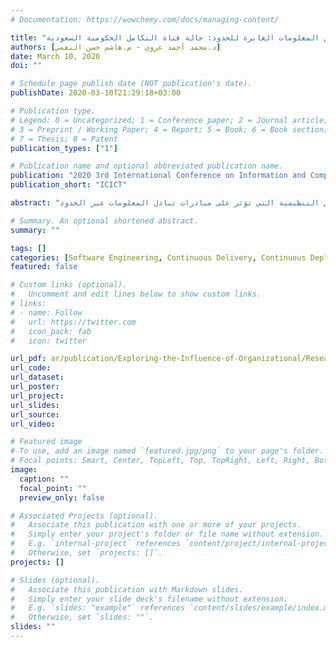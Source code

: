 ```yaml
---
# Documentation: https://wowchemy.com/docs/managing-content/

title: "استكشاف تأثير السياق التنظيمي على مبادرات تبادل المعلومات العابرة للحدود: حالة قناة التكامل الحكومية السعودية"
authors: [د.محمد أحمد غروي - م.هاشم حسن النعمي]
date: March 10, 2020
doi: ""

# Schedule page publish date (NOT publication's date).
publishDate: 2020-03-10T21:29:18+03:00

# Publication type.
# Legend: 0 = Uncategorized; 1 = Conference paper; 2 = Journal article;
# 3 = Preprint / Working Paper; 4 = Report; 5 = Book; 6 = Book section;
# 7 = Thesis; 8 = Patent
publication_types: ["1"]

# Publication name and optional abbreviated publication name.
publication: "2020 3rd International Conference on Information and Computer Technologies (ICICT)"
publication_short: "ICICT"

abstract: "تتناول هذه الدراسة العوامل التنظيمية التي تؤثر على مبادرات تبادل المعلومات عبر الحدود (CBIS) في سياق المملكة العربية السعودية. تبدأ الدراسة بتجميع الأدبيات ذات الصلة نحو تنفيذ نموذج متكامل للعوامل التنظيمية المؤثرة على CBIS. تم استخدام منهج البحث النوعي لتوجيه البحث وتم جمع البيانات باستخدام المقابلات والوثائق. تظهر الدراسة أن تبني قناة التكامل الحكومية (GSB)، الذي تم تنفيذه لتسهيل تبادل المعلومات بين الجهات الحكومية في المملكة العربية السعودية، يتأثر بتسعة عوامل حددتها الأبحاث السابقة. وتشمل هذه العوامل أهداف واهتمامات المنظمات المشاركة، والثقة، والدعم التنفيذي، والمخاطر، والتكاليف، والفوائد، والسلطة والهياكل الهرمية، والثقافة التنظيمية، والقيادة. بالإضافة إلى ذلك، أشارت الدراسة إلى ثلاثة عوامل إضافية تؤثر على تبني GSB. وتشمل العوامل الإضافية ضغوط المنبثقة من التقليد والمحاكاة، وقياس تحول الحكومة الإلكترونية، وتصور المنظمات لجودة البيانات."

# Summary. An optional shortened abstract.
summary: ""

tags: []
categories: [Software Engineering, Continuous Delivery, Continuous Deployment, DevOps]
featured: false

# Custom links (optional).
#   Uncomment and edit lines below to show custom links.
# links:
# - name: Follow
#   url: https://twitter.com
#   icon_pack: fab
#   icon: twitter

url_pdf: ar/publication/Exploring-the-Influence-of-Organizational/Research-Paper.pdf
url_code:
url_dataset:
url_poster:
url_project:
url_slides:
url_source:
url_video:

# Featured image
# To use, add an image named `featured.jpg/png` to your page's folder. 
# Focal points: Smart, Center, TopLeft, Top, TopRight, Left, Right, BottomLeft, Bottom, BottomRight.
image:
  caption: ""
  focal_point: ""
  preview_only: false

# Associated Projects (optional).
#   Associate this publication with one or more of your projects.
#   Simply enter your project's folder or file name without extension.
#   E.g. `internal-project` references `content/project/internal-project/index.md`.
#   Otherwise, set `projects: []`.
projects: []

# Slides (optional).
#   Associate this publication with Markdown slides.
#   Simply enter your slide deck's filename without extension.
#   E.g. `slides: "example"` references `content/slides/example/index.md`.
#   Otherwise, set `slides: ""`.
slides: ""
---
```

